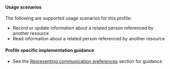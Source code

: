 #### Usage scenarios

The following are supported usage scenarios for this profile:

- Record or update information about a related person referenced by another resource
- Read information about a related person referenced by another resource

#### Profile specific implementation guidance
- See the [Representing communication preferences](guidance.html#representing-communication-preferences) section for guidance
